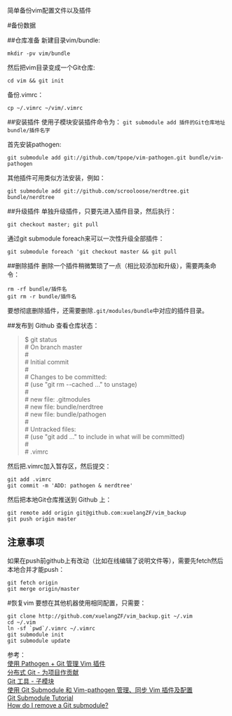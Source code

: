 简单备份vim配置文件以及插件

#备份数据

##仓库准备
新建目录vim/bundle:  

    mkdir -pv vim/bundle

然后把vim目录变成一个Git仓库:

    cd vim && git init

备份.vimrc：

    cp ~/.vimrc ~/vim/.vimrc

##安装插件
使用子模块安装插件命令为： `git submodule add 插件的Git仓库地址 bundle/插件名字`

首先安装pathogen:  

    git submodule add git://github.com/tpope/vim-pathogen.git bundle/vim-pathogen
    
其他插件可用类似方法安装，例如：  

    git submodule add git://github.com/scrooloose/nerdtree.git bundle/nerdtree

##升级插件
单独升级插件，只要先进入插件目录，然后执行：  

    git checkout master; git pull

通过git submodule foreach来可以一次性升级全部插件：  

    git submodule foreach 'git checkout master && git pull

##删除插件
删除一个插件稍微繁琐了一点（相比较添加和升级），需要两条命令：

	rm -rf bundle/插件名	
	git rm -r bundle/插件名

要想彻底删除插件，还需要删除`.git/modules/bundle`中对应的插件目录。

##发布到 Github 
查看仓库状态：

> $ git status  
> \# On branch master  
> \#  
> \# Initial commit  
> \#  
> \# Changes to be committed:  
> \#   (use "git rm --cached <file>..." to unstage)  
> \#  
> \#   new file:   .gitmodules  
> \#   new file:   bundle/nerdtree  
> \#   new file:   bundle/pathogen  
> \#  
> \# Untracked files:  
> \#   (use "git add <file>..." to include in what will be committed)  
> \#	
> \#   .vimrc	

然后把.vimrc加入暂存区，然后提交：  

    git add .vimrc  
    git commit -m 'ADD: pathogen & nerdtree'	

然后把本地Git仓库推送到 Github 上：  

    git remote add origin git@github.com:xuelangZF/vim_backup	
    git push origin master	

## 注意事项
如果在push前github上有改动（比如在线编辑了说明文件等），需要先fetch然后本地合并才能push：  

    git fetch origin	
    git merge origin/master	


#恢复vim
要想在其他机器使用相同配置，只需要：  

    git clone http://github.com/xuelangZF/vim_backup.git ~/.vim	
    cd ~/.vim 
    ln -sf `pwd`/.vimrc ~/.vimrc
    git submodule init	
    git submodule update	

参考：  
[使用 Pathogen + Git 管理 Vim 插件][]  	
[分布式 Git - 为项目作贡献][]	 
[Git 工具 - 子模块][]  
[使用 Git Submodule 和 Vim-pathogen 管理、同步 Vim 插件及配置][]  
[Git Submodule Tutorial][1]  
[How do I remove a Git submodule?](http://stackoverflow.com/questions/1260748/how-do-i-remove-a-git-submodule)

[使用 Pathogen + Git 管理 Vim 插件]:http://lostjs.com/2012/02/04/use-pathogen-and-git-to-manage-vimfiles/  
[分布式 Git - 为项目作贡献]:http://git-scm.com/book/zh/%E5%88%86%E5%B8%83%E5%BC%8F-Git-%E4%B8%BA%E9%A1%B9%E7%9B%AE%E4%BD%9C%E8%B4%A1%E7%8C%AE  
[Git 工具 - 子模块]:http://git-scm.com/book/zh/Git-%E5%B7%A5%E5%85%B7-%E5%AD%90%E6%A8%A1%E5%9D%97  
[使用 Git Submodule 和 Vim-pathogen 管理、同步 Vim 插件及配置]:http://liluo.org/blog/2012/05/using-git-submodule-and-vim-pathogen-for-vim-configuraction-management/
[1]:[https://git.wiki.kernel.org/index.php/GitSubmoduleTutorial#Removal]
